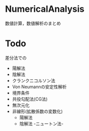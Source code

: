 # NumericalAnalysis
数値計算，数値解析のまとめ

# Todo
差分法での

* 陽解法
* 陰解法
* クランクニコルソン法
* Von Neumannの安定性解析
* 境界条件
* 共役勾配法(CG法)
* 無次元化
* 非線形(拡散係数の変数化)
	* 陽解法
	* 陰解法 -ニュートン法-
